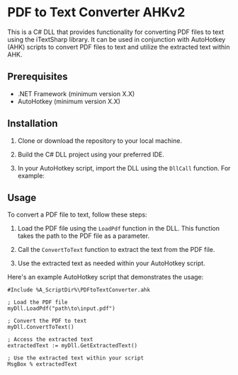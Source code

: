# PDF to Text Converter AHKv2


This is a C# DLL that provides functionality for converting PDF files to text using the iTextSharp library. It can be used in conjunction with AutoHotkey (AHK) scripts to convert PDF files to text and utilize the extracted text within AHK.

## Prerequisites

- .NET Framework (minimum version X.X)
- AutoHotkey (minimum version X.X)

## Installation

1. Clone or download the repository to your local machine.

2. Build the C# DLL project using your preferred IDE.

3. In your AutoHotkey script, import the DLL using the `DllCall` function. For example:

## Usage

To convert a PDF file to text, follow these steps:

1. Load the PDF file using the `LoadPdf` function in the DLL. This function takes the path to the PDF file as a parameter.

2. Call the `ConvertToText` function to extract the text from the PDF file.

3. Use the extracted text as needed within your AutoHotkey script.

Here's an example AutoHotkey script that demonstrates the usage:

```autohotkey
#Include %A_ScriptDir%\PDFtoTextConverter.ahk

; Load the PDF file
myDll.LoadPdf("path\to\input.pdf")

; Convert the PDF to text
myDll.ConvertToText()

; Access the extracted text
extractedText := myDll.GetExtractedText()

; Use the extracted text within your script
MsgBox % extractedText
